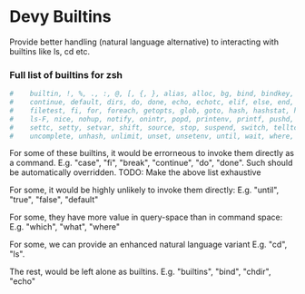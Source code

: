 # Devy Builtins

Provide better handling (natural language alternative) to interacting with builtins like ls, cd etc.

### Full list of builtins for zsh

```bash
#    builtin, !, %, ., :, @, [, {, }, alias, alloc, bg, bind, bindkey, break, breaksw, builtins, case, cd, chdir, command, complete,
#    continue, default, dirs, do, done, echo, echotc, elif, else, end, endif, endsw, esac, eval, exec, exit, export, false, fc, fg,
#    filetest, fi, for, foreach, getopts, glob, goto, hash, hashstat, history, hup, if, jobid, jobs, kill, limit, local, log, login, logout,
#    ls-F, nice, nohup, notify, onintr, popd, printenv, printf, pushd, pwd, read, readonly, rehash, repeat, return, sched, set, setenv,
#    settc, setty, setvar, shift, source, stop, suspend, switch, telltc, test, then, time, times, trap, true, type, ulimit, umask, unalias,
#    uncomplete, unhash, unlimit, unset, unsetenv, until, wait, where, which, while
```

For some of these builtins, it would be errorneous to invoke them directly as a command.
E.g. "case", "fi", "break", "continue", "do", "done". Such should be automatically overridden.
TODO: Make the above list exhaustive

For some, it would be highly unlikely to invoke them directly:
E.g. "until", "true", "false", "default"

For some, they have more value in query-space than in command space:
E.g. "which", "what", "where"

For some, we can provide an enhanced natural language variant
E.g. "cd", "ls".

The rest, would be left alone as builtins.
E.g. "builtins", "bind", "chdir", "echo"
